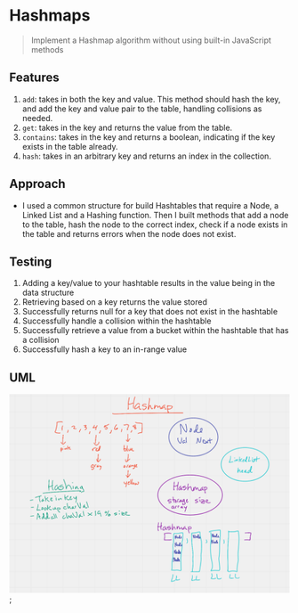 # Hashmaps

> Implement a Hashmap algorithm without using built-in JavaScript methods

## Features

1. `add`: takes in both the key and value. This method should hash the key, and add the key and value pair to the table, handling collisions as needed.
1. `get`: takes in the key and returns the value from the table.
1. `contains`: takes in the key and returns a boolean, indicating if the key exists in the table already.
1. `hash`: takes in an arbitrary key and returns an index in the collection.

## Approach

- I used a common structure for build Hashtables that require a Node, a Linked List and a Hashing function. Then I built methods that add a node to the table, hash the node to the correct index, check if a node exists in the table and returns errors when the node does not exist.

## Testing

1. Adding a key/value to your hashtable results in the value being in the data structure
1. Retrieving based on a key returns the value stored
1. Successfully returns null for a key that does not exist in the hashtable
1. Successfully handle a collision within the hashtable
1. Successfully retrieve a value from a bucket within the hashtable that has a collision
1. Successfully hash a key to an in-range value

## UML

![Hashmap](./hashmap.png);
